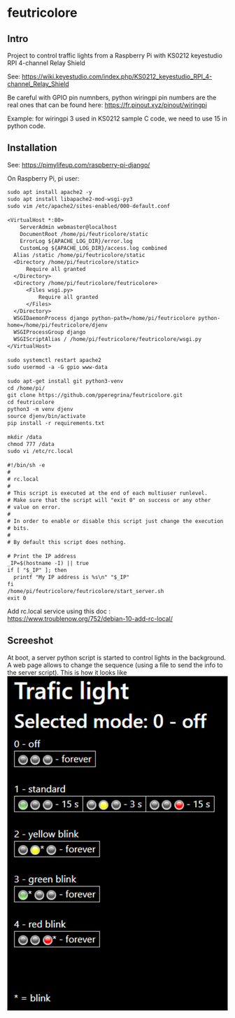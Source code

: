# feutricolore

## Intro

Project to control traffic lights from a Raspberry Pi with KS0212 keyestudio RPI 4-channel Relay Shield

See: https://wiki.keyestudio.com/index.php/KS0212_keyestudio_RPI_4-channel_Relay_Shield 

Be careful with GPIO pin numnbers, python wiringpi pin numbers are the real ones that can be found here: https://fr.pinout.xyz/pinout/wiringpi

Example: for wiringpi 3 used in KS0212 sample C code, we need to use 15 in python code.

## Installation

See: https://pimylifeup.com/raspberry-pi-django/

On Raspberry Pi, pi user:

```
sudo apt install apache2 -y
sudo apt install libapache2-mod-wsgi-py3
sudo vim /etc/apache2/sites-enabled/000-default.conf

<VirtualHost *:80>
	ServerAdmin webmaster@localhost
	DocumentRoot /home/pi/feutricolore/static
	ErrorLog ${APACHE_LOG_DIR}/error.log
	CustomLog ${APACHE_LOG_DIR}/access.log combined
  Alias /static /home/pi/feutricolore/static
  <Directory /home/pi/feutricolore/static>
      Require all granted
  </Directory>
  <Directory /home/pi/feutricolore/feutricolore>
      <Files wsgi.py>
          Require all granted
      </Files>
  </Directory>
  WSGIDaemonProcess django python-path=/home/pi/feutricolore python-home=/home/pi/feutricolore/djenv
  WSGIProcessGroup django
  WSGIScriptAlias / /home/pi/feutricolore/feutricolore/wsgi.py
</VirtualHost>

sudo systemctl restart apache2
sudo usermod -a -G gpio www-data

sudo apt-get install git python3-venv
cd /home/pi/
git clone https://github.com/pperegrina/feutricolore.git
cd feutricolore
python3 -m venv djenv
source djenv/bin/activate
pip install -r requirements.txt

mkdir /data
chmod 777 /data
sudo vi /etc/rc.local

#!/bin/sh -e
#
# rc.local
#
# This script is executed at the end of each multiuser runlevel.
# Make sure that the script will "exit 0" on success or any other
# value on error.
#
# In order to enable or disable this script just change the execution
# bits.
#
# By default this script does nothing.

# Print the IP address
_IP=$(hostname -I) || true
if [ "$_IP" ]; then
  printf "My IP address is %s\n" "$_IP"
fi
/home/pi/feutricolore/feutricolore/start_server.sh
exit 0
```

Add rc.local service using this doc : https://www.troublenow.org/752/debian-10-add-rc-local/

## Screeshot

At boot, a server python script is started to control lights in the background.
A web page allows to change the sequence (using a file to send the info to the server script).
This is how it looks like
![alt text](https://github.com/pperegrina/feutricolore/raw/main/docs/Screenshot.png "Single page app")
